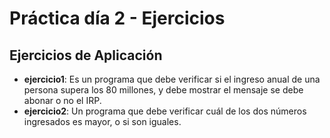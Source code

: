 # Práctica día 2 - Ejercicios

## Ejercicios de Aplicación
- **ejercicio1**: Es un programa que debe verificar si el ingreso anual de una persona supera los 80 millones, y debe mostrar el mensaje se debe abonar o no el IRP.
- **ejercicio2**: Un programa que debe verificar cuál de los dos números ingresados es mayor, o si son iguales.